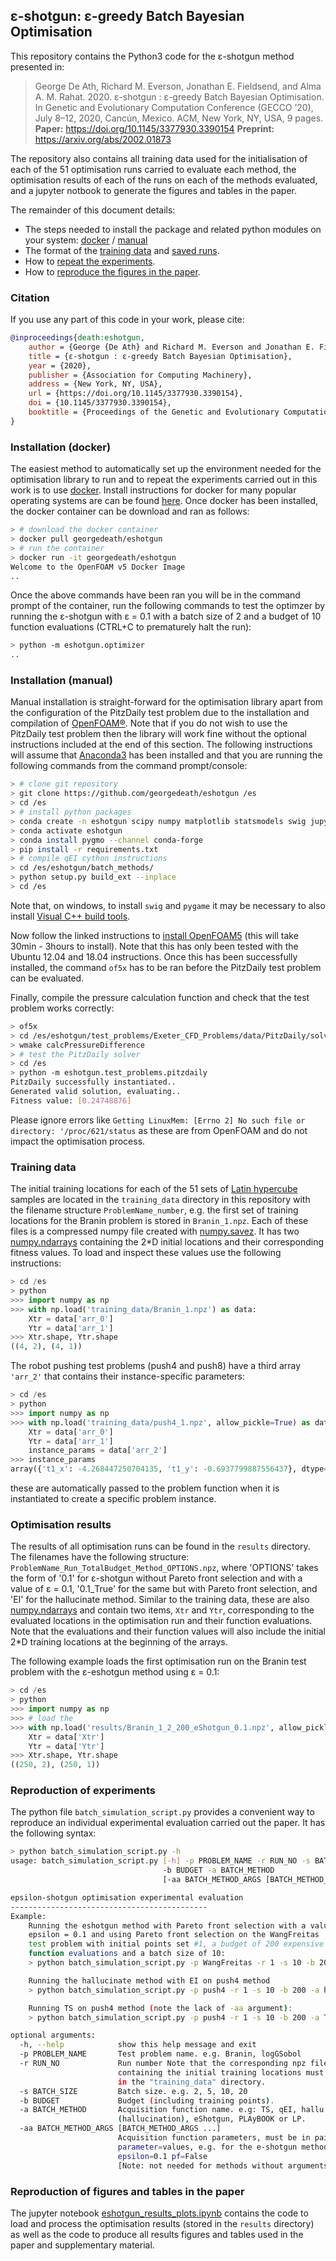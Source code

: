 
## ε-shotgun: ε-greedy Batch Bayesian Optimisation

This repository contains the Python3 code for the ε-shotgun method presented in:
> George De Ath, Richard M. Everson, Jonathan E. Fieldsend, and Alma A. M. Rahat. 2020. ε-shotgun : ε-greedy Batch Bayesian Optimisation. In Genetic and Evolutionary Computation Conference (GECCO ’20), July 8–12, 2020, Cancún, Mexico. ACM, New York, NY, USA, 9 pages. 
> **Paper:** https://doi.org/10.1145/3377930.3390154
> **Preprint:** https://arxiv.org/abs/2002.01873

The repository also contains all training data used for the initialisation of each of the 51 optimisation runs carried to evaluate each method, the optimisation results of each of the runs on each of the methods evaluated, and a jupyter notbook to generate the figures and tables in the paper.

The remainder of this document details:
- The steps needed to install the package and related python modules on your system: [docker](#installation-docker) / [manual](#installation-manual)
- The format of the [training data](#training-data) and [saved runs](#optimisation-results).
- How to [repeat the experiments](#reproduction-of-experiments).
- How to [reproduce the figures in the paper](#reproduction-of-figures-and-tables-in-the-paper).

### Citation
If you use any part of this code in your work, please cite:
```bibtex
@inproceedings{death:eshotgun,
	author = {George {De Ath} and Richard M. Everson and Jonathan E. Fieldsend and Alma A. M. Rahat},
	title = {ε-shotgun : ε-greedy Batch Bayesian Optimisation},
	year = {2020},
	publisher = {Association for Computing Machinery},
	address = {New York, NY, USA},
	url = {https://doi.org/10.1145/3377930.3390154},
	doi = {10.1145/3377930.3390154},
	booktitle = {Proceedings of the Genetic and Evolutionary Computation Conference},
}
```

### Installation (docker)
The easiest method to automatically set up the environment needed for the optimisation library to run and to repeat the experiments carried out in this work is to use [docker](http://www.docker.com). Install instructions for docker for many popular operating systems are can be found [here](https://docs.docker.com/install/). Once docker has been installed, the docker container can be download and ran as follows:
```bash
> # download the docker container
> docker pull georgedeath/eshotgun
> # run the container
> docker run -it georgedeath/eshotgun
Welcome to the OpenFOAM v5 Docker Image
..
```
Once the above commands have been ran you will be in the command prompt of the container, run the following commands to test the optimzer by running the ε-shotgun with ε = 0.1 with a batch size of 2
and a budget of 10 function evaluations (CTRL+C to prematurely halt the run):
```bash
> python -m eshotgun.optimizer
..
```

### Installation (manual)
Manual installation is straight-forward for the optimisation library apart from the configuration of the PitzDaily test problem due to the installation and compilation of [OpenFOAM®](http://www.openfoam.com). Note that if you do not wish to use the PitzDaily test problem then the library will work fine without the optional instructions included at the end of this section. The following instructions will assume that [Anaconda3](https://docs.anaconda.com/anaconda/install/) has been installed and that you are running the following commands from the command prompt/console:

```bash
> # clone git repository
> git clone https://github.com/georgedeath/eshotgun /es
> cd /es
> # install python packages
> conda create -n eshotgun scipy numpy matplotlib statsmodels swig jupyter 
> conda activate eshotgun
> conda install pygmo --channel conda-forge
> pip install -r requirements.txt
> # compile qEI cython instructions
> cd /es/eshotgun/batch_methods/
> python setup.py build_ext --inplace
> cd /es
```
Note that, on windows, to install `swig` and `pygame` it may be necessary to also install [Visual C++ build tools](https://visualstudio.microsoft.com/visual-cpp-build-tools/).

Now follow the linked instructions to [install OpenFOAM5](https://openfoamwiki.net/index.php/Installation/Linux/OpenFOAM-5.x/Ubuntu) (this will take 30min - 3hours to install). Note that this has only been tested with the Ubuntu 12.04 and 18.04 instructions. Once this has been successfully installed, the command `of5x` has to be ran before the PitzDaily test problem can be evaluated.

Finally, compile the pressure calculation function and check that the test problem works correctly:
```bash
> of5x
> cd /es/eshotgun/test_problems/Exeter_CFD_Problems/data/PitzDaily/solvers/
> wmake calcPressureDifference
> # test the PitzDaily solver
> cd /es
> python -m eshotgun.test_problems.pitzdaily
PitzDaily successfully instantiated..
Generated valid solution, evaluating..
Fitness value: [0.24748876]
```
Please ignore errors like `Getting LinuxMem: [Errno 2] No such file or directory: '/proc/621/status` as these are from OpenFOAM and do not impact the optimisation process.

### Training data
The initial training locations for each of the 51 sets of [Latin hypercube](https://www.jstor.org/stable/1268522) samples are located in the `training_data` directory in this repository with the filename structure `ProblemName_number`, e.g. the first set of training locations for the Branin problem is stored in `Branin_1.npz`. Each of these files is a compressed numpy file created with [numpy.savez](https://docs.scipy.org/doc/numpy/reference/generated/numpy.savez.html). It has two [numpy.ndarrays](https://docs.scipy.org/doc/numpy/reference/generated/numpy.ndarray.html) containing the 2*D initial locations and their corresponding fitness values. To load and inspect these values use the following instructions:
```python
> cd /es
> python
>>> import numpy as np
>>> with np.load('training_data/Branin_1.npz') as data:
	Xtr = data['arr_0']
	Ytr = data['arr_1']
>>> Xtr.shape, Ytr.shape
((4, 2), (4, 1))
```
The robot pushing test problems (push4 and push8) have a third array `'arr_2'`  that contains their instance-specific parameters:
```python
> cd /es
> python
>>> import numpy as np
>>> with np.load('training_data/push4_1.npz', allow_pickle=True) as data:
	Xtr = data['arr_0']
	Ytr = data['arr_1']
	instance_params = data['arr_2']
>>> instance_params
array({'t1_x': -4.268447250704135, 't1_y': -0.6937799887556437}, dtype=object)
```
these are automatically passed to the problem function when it is instantiated to create a specific problem instance.

### Optimisation results
The results of all optimisation runs can be found in the `results` directory. The filenames have the following structure: `ProblemName_Run_TotalBudget_Method_OPTIONS.npz`, where 'OPTIONS' takes the form of '0.1' for ε-shotgun without Pareto front selection and with a value of ε = 0.1, '0.1_True' for the same but with Pareto front selection, and 'EI' for the hallucinate method. Similar to the training data, these are also [numpy.ndarrays](https://docs.scipy.org/doc/numpy/reference/generated/numpy.ndarray.html)  and contain two items, `Xtr` and `Ytr`, corresponding to the evaluated locations in the optimisation run and their function evaluations. Note that the evaluations and their function values will also include the initial 2*D training locations at the beginning of the arrays.

The following example loads the first optimisation run on the Branin test problem with the ε-eshotgun method using ε = 0.1:
```python
> cd /es
> python
>>> import numpy as np
>>> # load the 
>>> with np.load('results/Branin_1_2_200_eShotgun_0.1.npz', allow_pickle=True) as data:
	Xtr = data['Xtr']
	Ytr = data['Ytr']
>>> Xtr.shape, Ytr.shape
((250, 2), (250, 1))
```

### Reproduction of experiments
The python file `batch_simulation_script.py` provides a convenient way to reproduce an individual experimental evaluation carried out the paper. It has the following syntax:
```bash
> python batch_simulation_script.py -h
usage: batch_simulation_script.py [-h] -p PROBLEM_NAME -r RUN_NO -s BATCH_SIZE
                                  -b BUDGET -a BATCH_METHOD
                                  [-aa BATCH_METHOD_ARGS [BATCH_METHOD_ARGS ...]]

epsilon-shotgun optimisation experimental evaluation
--------------------------------------------
Example:
    Running the eshotgun method with Pareto front selection with a value of
    epsilon = 0.1 and using Pareto front selection on the WangFreitas
    test problem with initial points set #1, a budget of 200 expensive
    function evaluations and a batch size of 10:
    > python batch_simulation_script.py -p WangFreitas -r 1 -s 10 -b 200 -a eShotgun -aa epsilon=0.1 pf=True

    Running the hallucinate method with EI on push4 method
    > python batch_simulation_script.py -p push4 -r 1 -s 10 -b 200 -a hallu -aa method=EI

    Running TS on push4 method (note the lack of -aa argument):
    > python batch_simulation_script.py -p push4 -r 1 -s 10 -b 200 -a TS

optional arguments:
  -h, --help            show this help message and exit
  -p PROBLEM_NAME       Test problem name. e.g. Branin, logGSobol
  -r RUN_NO             Run number Note that the corresponding npz file
                        containing the initial training locations must exist
                        in the "training_data" directory.
  -s BATCH_SIZE         Batch size. e.g. 2, 5, 10, 20
  -b BUDGET             Budget (including training points).
  -a BATCH_METHOD       Acquisition function name. e.g: TS, qEI, hallu
                        (hallucination), eShotgun, PLAyBOOK or LP.
  -aa BATCH_METHOD_ARGS [BATCH_METHOD_ARGS ...]
                        Acquisition function parameters, must be in pairs of
                        parameter=values, e.g. for the e-shotgun methods:
                        epsilon=0.1 pf=False 
                        [Note: not needed for methods without arguments]
```

### Reproduction of figures and tables in the paper
The jupyter notebook [eshotgun_results_plots.ipynb](eshotgun_results_plots.ipynb) contains the code to load and process the optimisation results (stored in the `results` directory) as well as the code to produce all results figures and tables used in the paper and supplementary material.
